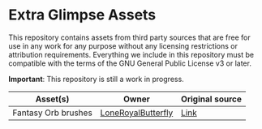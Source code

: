 # Extra Glimpse Assets
This repository contains assets from third party sources that are free for use in any work for any purpose without any licensing restrictions or attribution requirements. Everything we include in this repository must be compatible with the terms of the GNU General Public License v3 or later.

**Important**: This repository is still a work in progress.

| Asset(s) | Owner | Original source |
| -------- | ----- | --------------- |
| Fantasy Orb brushes | [LoneRoyalButterfly](https://www.deviantart.com/loneroyalbutterfly) | [Link](https://www.deviantart.com/loneroyalbutterfly/art/Fantasy-Orb-Brushes-For-GIMP-265079142) |

